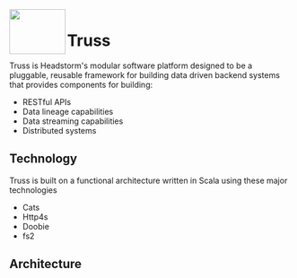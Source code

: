 <img align="left" width="100" height="80" src="https://www.milossystems.com/MSS/media/static-media/ace3e7cd-e866-4c09-aa32-5e4dedbd67b3@page-image.jpg">


# Truss

Truss is Headstorm's modular software platform designed to be a pluggable, reusable framework for building data driven backend systems that provides components for building:
   * RESTful APIs
   * Data lineage capabilities
   * Data streaming capabilities
   * Distributed systems
   
## Technology

Truss is built on a functional architecture written in Scala using these major technologies
  * Cats
  * Http4s
  * Doobie
  * fs2

## Architecture


   
